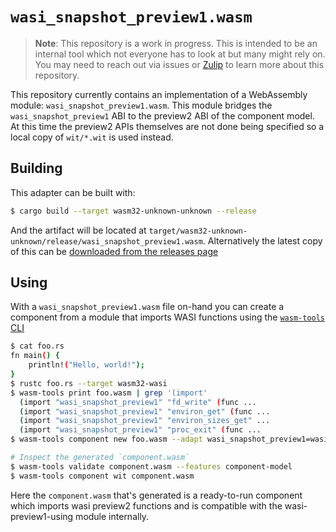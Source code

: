 # `wasi_snapshot_preview1.wasm`

> **Note**: This repository is a work in progress. This is intended to be an
> internal tool which not everyone has to look at but many might rely on. You
> may need to reach out via issues or
> [Zulip](https://bytecodealliance.zulipchat.com/) to learn more about this
> repository.

This repository currently contains an implementation of a WebAssembly module:
`wasi_snapshot_preview1.wasm`. This module bridges the `wasi_snapshot_preview1`
ABI to the preview2 ABI of the component model. At this time the preview2 APIs
themselves are not done being specified so a local copy of `wit/*.wit` is used
instead.

## Building

This adapter can be built with:

```sh
$ cargo build --target wasm32-unknown-unknown --release
```

And the artifact will be located at
`target/wasm32-unknown-unknown/release/wasi_snapshot_preview1.wasm`.
Alternatively the latest copy of this can be [downloaded from the releases
page][latest-release]

[latest-release]: https://github.com/bytecodealliance/preview2-prototyping/releases/tag/latest

## Using

With a `wasi_snapshot_preview1.wasm` file on-hand you can create a component
from a module that imports WASI functions using the [`wasm-tools`
CLI](https://github.com/bytecodealliance/wasm-tools)

```sh
$ cat foo.rs
fn main() {
    println!("Hello, world!");
}
$ rustc foo.rs --target wasm32-wasi
$ wasm-tools print foo.wasm | grep '(import'
  (import "wasi_snapshot_preview1" "fd_write" (func ...
  (import "wasi_snapshot_preview1" "environ_get" (func ...
  (import "wasi_snapshot_preview1" "environ_sizes_get" ...
  (import "wasi_snapshot_preview1" "proc_exit" (func ...
$ wasm-tools component new foo.wasm --adapt wasi_snapshot_preview1=wasi_snapshot_preview1.wasm -o component.wasm

# Inspect the generated `component.wasm`
$ wasm-tools validate component.wasm --features component-model
$ wasm-tools component wit component.wasm
```

Here the `component.wasm` that's generated is a ready-to-run component which
imports wasi preview2 functions and is compatible with the wasi-preview1-using
module internally.
